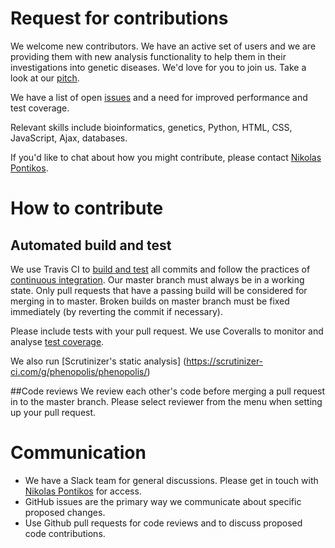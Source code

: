 # Request for contributions
We welcome new contributors. We have an active set of users and we are providing them with new analysis functionality to help them in their investigations into genetic diseases. We'd love for you to join us. Take a look at our [pitch](https://uclex.cs.ucl.ac.uk/about#pitch).

We have a list of open [issues](https://github.com/phenopolis/phenopolis/issues) and a need for improved performance and test coverage.

Relevant skills include bioinformatics, genetics, Python, HTML, CSS, JavaScript, Ajax, databases.

If you'd like to chat about how you might contribute, please contact [Nikolas Pontikos](https://github.com/pontikos).

# How to contribute
## Automated build and test
We use Travis CI to [build and test](https://travis-ci.org/phenopolis/phenopolis) all commits and follow the practices of [continuous integration](https://www.thoughtworks.com/continuous-integration). Our master branch must always be in a working state. Only pull requests that have a passing build will be considered for merging in to master. Broken builds on master branch must be fixed immediately (by reverting the commit if necessary).

Please include tests with your pull request. We use Coveralls to monitor and analyse [test coverage](https://coveralls.io/github/phenopolis/phenopolis?branch=master). 

We also run [Scrutinizer's static analysis] (https://scrutinizer-ci.com/g/phenopolis/phenopolis/)

##Code reviews
We review each other's code before merging a pull request in to the master branch. Please select reviewer from the menu when setting up your pull request.

# Communication
- We have a Slack team for general discussions. Please get in touch with [Nikolas Pontikos](https://github.com/pontikos) for access.
- GitHub issues are the primary way we communicate about specific proposed changes.
- Use Github pull requests for code reviews and to discuss proposed code contributions.
